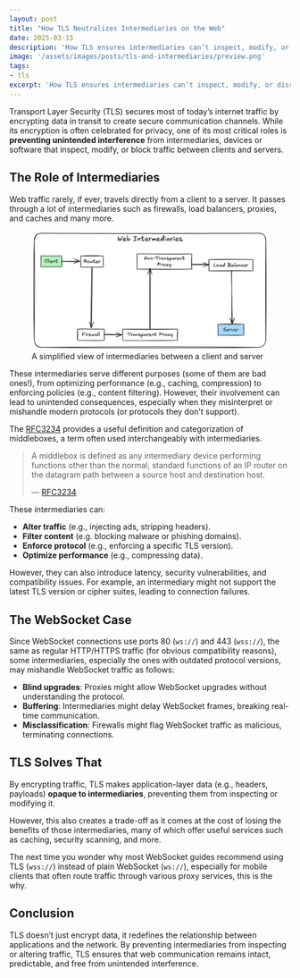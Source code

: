 ```yaml
---
layout: post
title: "How TLS Neutralizes Intermediaries on the Web"
date: 2025-03-15
description: 'How TLS ensures intermediaries can’t inspect, modify, or disrupt the web traffic'
image: '/assets/images/posts/tls-and-intermediaries/preview.png'
tags:
- tls
excerpt: 'How TLS ensures intermediaries can’t inspect, modify, or disrupt the web traffic'
---
```


Transport Layer Security (TLS) secures most of today’s internet traffic by encrypting data in transit to create secure communication channels. While its encryption is often celebrated for privacy, one of its most critical roles is **preventing unintended interference** from intermediaries, devices or software that inspect, modify, or block traffic between clients and servers.

## The Role of Intermediaries

Web traffic rarely, if ever, travels directly from a client to a server. It passes through a lot of intermediaries such as firewalls, load balancers, proxies, and caches and many more.

<figure class="image-figure">
  <img src="/assets/images/posts/tls-and-intermediaries/web-intermediaries.png" alt="Web Intermediaries">
  <figcaption>A simplified view of intermediaries between a client and server</figcaption>
</figure>

These intermediaries serve different purposes (some of them are bad ones!), from optimizing performance (e.g., caching, compression) to enforcing policies (e.g., content filtering). However, their involvement can lead to unintended consequences, especially when they misinterpret or mishandle modern protocols (or protocols they don't support).

The [RFC3234](https://datatracker.ietf.org/doc/html/rfc3234) provides a useful definition and categorization of middleboxes, a term often used interchangeably with intermediaries.

<blockquote cite="https://datatracker.ietf.org/doc/html/rfc3234">
  <p>
    A middlebox is defined as any intermediary device performing functions other than the normal, standard functions of an IP router on the datagram path between a source host and destination host.
  </p>
  <p>
    — <a href="https://datatracker.ietf.org/doc/html/rfc3234" target="_blank">RFC3234</a>
  </p>
</blockquote>

These intermediaries can:

- **Alter traffic** (e.g., injecting ads, stripping headers).
- **Filter content** (e.g. blocking malware or phishing domains).
- **Enforce protocol** (e.g., enforcing a specific TLS version).
- **Optimize performance** (e.g., compressing data).

However, they can also introduce latency, security vulnerabilities, and compatibility issues. For example, an intermediary might not support the latest TLS version or cipher suites, leading to connection failures.

## The WebSocket Case

Since WebSocket connections use ports 80 (`ws://`) and 443 (`wss://`), the same as regular HTTP/HTTPS traffic (for obvious compatibility reasons), some intermediaries, especially the ones with outdated protocol versions, may mishandle WebSocket traffic as follows:

- **Blind upgrades**: Proxies might allow WebSocket upgrades without understanding the protocol.
- **Buffering**: Intermediaries might delay WebSocket frames, breaking real-time communication.
- **Misclassification**: Firewalls might flag WebSocket traffic as malicious, terminating connections.

## TLS Solves That

By encrypting traffic, TLS makes application-layer data (e.g., headers, payloads) **opaque to intermediaries**, preventing them from inspecting or modifying it.

However, this also creates a trade-off as it comes at the cost of losing the benefits of those intermediaries, many of which offer useful services such as caching, security scanning, and more.

The next time you wonder why most WebSocket guides recommend using TLS (`wss://`) instead of plain WebSocket (`ws://`), especially for mobile clients that often route traffic through various proxy services, this is the why.

## Conclusion

TLS doesn’t just encrypt data, it redefines the relationship between applications and the network. By preventing intermediaries from inspecting or altering traffic, TLS ensures that web communication remains intact, predictable, and free from unintended interference.
